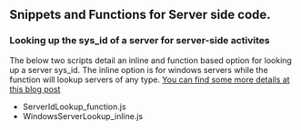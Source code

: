 ## Snippets and Functions for Server side code.

### Looking up the sys_id of a server for server-side activites
The below two scripts detail an inline and function based option for looking up a server sys_id.  The inline option is for windows servers while the function will lookup servers of any type.  [You can find some more details at this blog post](https://cookdown.com/server-sys-id-lookups-for-servicenow/)

- ServerIdLookup_function.js
- WindowsServerLookup_inline.js
